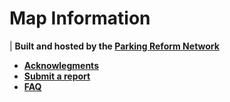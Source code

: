 # Map Information

| **Built and hosted by the <a href="https://parkingreform.org" target="_blank">Parking Reform Network</a>**

* **[Acknowlegments](acknowledgments.html)**
* **<a href="https://forms.gle/PaYXUP5J7YR1Zi6q6" target="_blank">Submit a report</a>**
* **[FAQ](faq.html)**
